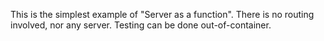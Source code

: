 This is the simplest example of "Server as a function". There is no routing involved, nor any server. Testing can be done out-of-container.

<script src="http://gist-it.appspot.com/https://github.com/http4k/http4k/blob/master/src/docs/cookbook/server_as_a_function/example .kt"></script>
